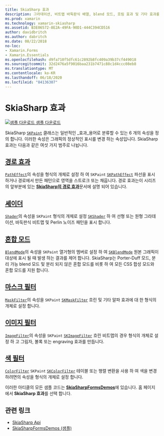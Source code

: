 ```yaml
---
title: SkiaSharp 효과
description: 그라데이션, 비트맵 바둑판식 배열, blend 모드, 흐림 효과 및 기타 효과를 사용 하 여 그래픽의 일반 표시를 변경 하는 방법에 대해 알아봅니다.
ms.prod: xamarin
ms.technology: xamarin-skiasharp
ms.assetid: B3E06572-8E2A-49FA-90D1-444C394CD516
author: davidbritch
ms.author: dabritch
ms.date: 08/22/2018
no-loc:
- Xamarin.Forms
- Xamarin.Essentials
ms.openlocfilehash: d9fa710f5dfc61c2892b8fc409a39b37cf449018
ms.sourcegitcommit: 32d2476a5f9016baa231b7471c88c1d4ccc08eb8
ms.translationtype: MT
ms.contentlocale: ko-KR
ms.lasthandoff: 06/18/2020
ms.locfileid: "84136307"
---
```

# <a name="skiasharp-effects"></a>SkiaSharp 효과

[![샘플 다운로드](~/media/shared/download.png) 샘플 다운로드](https://docs.microsoft.com/samples/xamarin/xamarin-forms-samples/skiasharpforms-demos)

SkiaSharp [`SKPaint`](xref:SkiaSharp.SKPaint) 클래스는 일반적인 _효과_용어로 분류할 수 있는 6 개의 속성을 정의 합니다. 이러한 속성은 그래픽의 정상적인 표시를 변경 하는 속성입니다. SkiaSharp 효과는 다음과 같은 여섯 가지 범주로 나뉩니다.

## <a name="path-effects"></a>[경로 효과](../curves/effects.md)

[`PathEffect`](xref:SkiaSharp.SKPaint.PathEffect)의 속성을 형식의 개체로 설정 하 여 `SKPaint` [`SKPathEffect`](xref:SkiaSharp.SKPathEffect) 파선을 표시 하거나 경로에서 만든 패턴으로 영역을 스트로크 또는 채웁니다. 경로 효과는이 시리즈의 앞부분에 있는 [**SkiaSharp의 경로 효과**](../curves/effects.md)문서에 설명 되어 있습니다.

## <a name="shaders"></a>[셰이더](shaders/index.md)

[`Shader`](xref:SkiaSharp.SKPaint.Shader)의 속성을 `SKPaint` 형식의 개체로 설정 [`SKShader`](xref:SkiaSharp.SKShader) 하 여 선형 또는 원형 그라데이션, 바둑판식 비트맵 및 Perlin 노이즈 패턴을 표시 합니다.

## <a name="blend-modes"></a>[혼합 모드](blend-modes/index.md)

[`BlendMode`](xref:SkiaSharp.SKPaint.BlendMode)의 속성을 `SKPaint` 열거형의 멤버로 설정 하 여 [`SKBlendMode`](xref:SkiaSharp.SKBlendMode) 원본 그래픽이 대상에 표시 될 때 발생 하는 결과를 제어 합니다. SkiaSharp는 Porter-Duff 모드, 분리 가능 blend 모드 및 분리 되지 않은 혼합 모드를 비롯 하 여 모든 CSS 합성 모드와 혼합 모드를 지원 합니다.

## <a name="mask-filters"></a>[마스크 필터](mask-filters.md)

[`MaskFilter`](xref:SkiaSharp.SKPaint.MaskFilter)의 속성을 `SKPaint` [`SKMaskFilter`](xref:SkiaSharp.SKMaskFilter) 흐린 및 기타 알파 효과에 대 한 형식의 개체로 설정 합니다.

## <a name="image-filters"></a>[이미지 필터](image-filters.md)

[`ImageFilter`](xref:SkiaSharp.SKPaint.ImageFilter)의 속성을 `SKPaint` [`SKImageFilter`](xref:SkiaSharp.SKImageFilter) 흐린 비트맵의 경우 형식의 개체로 설정 하 고 그림자, 볼록 또는 engraving 효과를 만듭니다.

## <a name="color-filters"></a>[색 필터](color-filters.md)

[`ColorFilter`](xref:SkiaSharp.SKPaint.ColorFilter) `SKPaint` [`SKColorFilter`](xref:SkiaSharp.SKColorFilter) 테이블 또는 행렬 변환을 사용 하 여 색을 변경 하려면의 속성을 형식의 개체로 설정 합니다.

이러한 아티클의 모든 샘플 코드는 [**SkiaSharpFormsDemos**](https://docs.microsoft.com/samples/xamarin/xamarin-forms-samples/skiasharpforms-demos)에 있습니다. 홈 페이지에서 **SkiaSharp 효과**를 선택 합니다.

## <a name="related-links"></a>관련 링크

- [SkiaSharp Api](https://docs.microsoft.com/dotnet/api/skiasharp)
- [SkiaSharpFormsDemos (샘플)](https://docs.microsoft.com/samples/xamarin/xamarin-forms-samples/skiasharpforms-demos)
